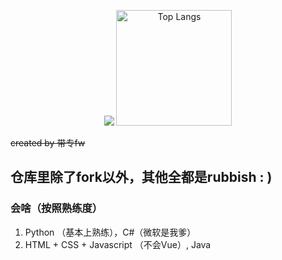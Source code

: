 <p align='center'>
    <img src='https://github-readme-stats.vercel.app/api?username=HoshinoStarry&title_color=ffaabb&bg_color=373e47&text_color=a9fef7&icon_color=ffaabb&hide_border=true&show_icons=true&locale=cn'>
    <img src="https://github-readme-stats-one-bice.vercel.app/api/top-langs/?username=HoshinoStarry&layout=compact&langs_count=8&theme=calm&role=OWNER,ORGANIZATION_MEMBER" alt="Top Langs" height="185px" />
</p>


~~created by 带专fw~~

## 仓库里除了fork以外，其他全都是rubbish : )

### 会啥（按照熟练度）

1. Python （基本上熟练），C#（微软是我爹）
2. HTML + CSS + Javascript （不会Vue）, Java
